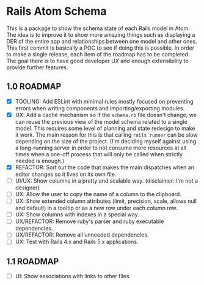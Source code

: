 # Rails Atom Schema

This is a package to show the schema state of each Rails model in Atom. The idea is to improve it to show more amazing things such as displaying a DER of the entire app and relationships between one model and other ones. This first commit is basically a POC to see if doing this is possible. In order to make a single release, each item of the roadmap has to be completed. The goal there is to have good developer UX and enough extensibility to provide further features.

## 1.0 ROADMAP
- [x] TOOLING: Add ESLint with minimal rules mostly focused on preventing errors when writing components and importing/exporting modules.
- [x] UX: Add a caché mechanism so if the `schema.rb` file doesn't change, we can reuse the previous view of the model schema related to a single model. This requires some level of planning and state redesign to make it work. The main reason for this is that calling `rails runner` can be slow depending on the size of the project. (I'm deciding myself against using a long-running server in order to not consume more resources at all times when a one-off process that will only be called when strictly needed is enough.)
- [x] REFACTOR: Sort out the code that makes the main dispatches when an editor changes so it lives on its own file.
- [ ] UI/UX: Show columns in a pretty and scalable way. (disclaimer: I'm not a designer)
- [ ] UX: Allow the user to copy the name of a column to the clipboard.
- [ ] UX: Show extended column attributes (limit, precision, scale, allows null and default) in a tooltip or as a new row under each column row.
- [ ] UX: Show columns with indexes in a special way.
- [ ] UX/REFACTOR: Remove ruby's parser and ruby executable dependencies.
- [ ] UX/REFACTOR: Remove all unneeded dependencies.
- [ ] UX: Test with Rails 4.x and Rails 5.x applications.

## 1.1 ROADMAP
- [ ] UI: Show associations with links to other files.
